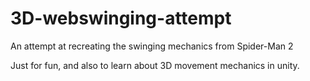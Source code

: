 # 3D-webswinging-attempt
An attempt at recreating the swinging mechanics from Spider-Man 2

Just for fun, and also to learn about 3D movement mechanics in unity.
